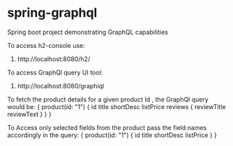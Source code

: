 # spring-graphql
Spring boot project demonstrating GraphQL capabilities

To access h2-console use:
1.  http://localhost:8080/h2/

To access GraphQl query UI tool:
1.  http://localhost:8080/graphiql

To fetch the product details for a given product Id , the GraphQl query would be:
{
  product(id: "1") {
    id
    title
    shortDesc
    listPrice
    reviews {
      reviewTitle
      reviewText
    }
  }
}

To Access only selected fields from the product pass the field names accordingly in the query:
{
  product(id: "1") {
    id
    title
    shortDesc
    listPrice
  }
}
